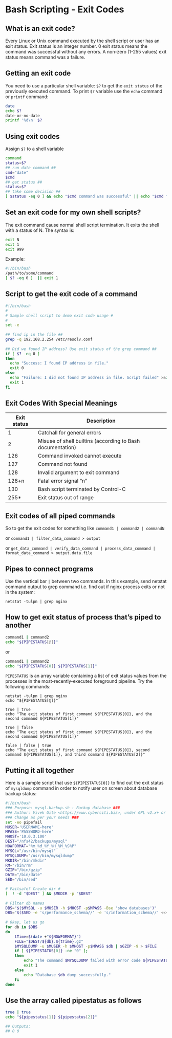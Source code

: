 # Bash Scripting - Exit Codes

## What is an exit code?

Every Linux or Unix command executed by the shell script or user has an exit status. Exit status is an integer number. 0 exit status means the command was successful without any errors. A non-zero (1-255 values) exit status means command was a failure.

## Getting an exit code

You need to use a particular shell variable: `$?` to get the `exit status` of the previously executed command. To print `$?` variable use the `echo` command or `printf` command:

```bash
date
echo $?
date-or-no-date
printf '%d\n' $?
```

## Using exit codes

Assign `$?` to a shell variable

```bash
command
status=$?
## run date command ##
cmd="date"
$cmd
## get status ##
status=$?
## take some decision ## 
[ $status -eq 0 ] && echo "$cmd command was successful" || echo "$cmd failed"
```

## Set an exit code for my own shell scripts?

The exit command cause normal shell script termination. It exits the shell with a status of N. The syntax is:

```bash
exit N
exit 1
exit 999
```

Example:

```bash
#!/bin/bash
/path/to/some/command
[ $? -eq 0 ]  || exit 1
```

## Script to get the exit code of a command

```bash
#!/bin/bash
#
# Sample shell script to demo exit code usage #
#
set -e
 
## find ip in the file ##
grep -q 192.168.2.254 /etc/resolv.conf
 
## Did we found IP address? Use exit status of the grep command ##
if [ $? -eq 0 ]
then
  echo "Success: I found IP address in file."
  exit 0
else
  echo "Failure: I did not found IP address in file. Script failed" >&2
  exit 1
fi
```

## Exit Codes With Special Meanings

| Exit status | Description                                                |
|-------------|------------------------------------------------------------|
|1            | Catchall for general errors                                |
|2            | Misuse of shell builtins (according to Bash documentation) |
|126          | Command invoked cannot execute                             |
|127          | Command not found                                          |
|128          | Invalid argument to exit command                           |
|128+n        | Fatal error signal “n”                                     |
|130          | Bash script terminated by Control-C                        |
|255*         | Exit status out of range                                   |

## Exit codes of all piped commands

So to get the exit codes for something like `command1 | command2 | commandN`

or `command1 | filter_data_command > output`

or `get_data_command | verify_data_command | process_data_command | format_data_command > output.data.file`

## Pipes to connect programs

Use the vertical bar `|` between two commands. In this example, send netstat command output to grep command i.e. find out if nginx process exits or not in the system:

```shell
netstat -tulpn | grep nginx
```

## How to get exit status of process that’s piped to another

```bash
command1 | command2 
echo "${PIPESTATUS[@]}"
```

or

```bash
command1 | command2 
echo "${PIPESTATUS[0]} ${PIPESTATUS[1]}"
```

`PIPESTATUS` is an array variable containing a list of exit status values from the processes in the most-recently-executed foreground pipeline. Try the following commands:

```shell
netstat -tulpn | grep nginx
echo "${PIPESTATUS[@]}"
 
true | true
echo "The exit status of first command ${PIPESTATUS[0]}, and the second command ${PIPESTATUS[1]}"
 
true | false
echo "The exit status of first command ${PIPESTATUS[0]}, and the second command ${PIPESTATUS[1]}"
 
false | false | true 
echo "The exit status of first command ${PIPESTATUS[0]}, second command ${PIPESTATUS[1]}, and third command ${PIPESTATUS[2]}"
```

## Putting it all together

Here is a sample script that use `${PIPESTATUS[0]}` to find out the exit status of `mysqldump` command in order to notify user on screen about database backup status:

```bash
#!/bin/bash
### Purpose: mysql.backup.sh : Backup database ###
### Author: Vivek Gite <https://www.cyberciti.biz>, under GPL v2.x+ or above. ###
### Change as per your needs ###
set -eo pipefail
MUSER='USERNAME-here'
MPASS='PASSWORD-here'
MHOST='10.0.3.100'  
DEST="/nfs42/backups/mysql"
NOWFORMAT="%m_%d_%Y_%H_%M_%S%P"
MYSQL="/usr/bin/mysql"
MYSQLDUMP="/usr/bin/mysqldump"
MKDIR="/bin/mkdir"
RM="/bin/rm"
GZIP="/bin/gzip"
DATE="/bin/date"
SED="/bin/sed"

# Failsafe? Create dir #
[  ! -d "$DEST" ] && $MKDIR -p "$DEST"
 
# Filter db names
DBS="$($MYSQL -u $MUSER -h $MHOST -p$MPASS -Bse 'show databases')"
DBS="$($SED -e 's/performance_schema//' -e 's/information_schema//' <<<$DBS)"
 
# Okay, let us go
for db in $DBS
do
    tTime=$(date +"${NOWFORMAT}")
    FILE="$DEST/${db}.${tTime}.gz"
    $MYSQLDUMP -u $MUSER -h $MHOST -p$MPASS $db | $GZIP -9 > $FILE
    if [ ${PIPESTATUS[0]} -ne "0" ];
    then
        echo "The command $MYSQLDUMP failed with error code ${PIPESTATUS[0]}."
        exit 1
    else
        echo "Database $db dump successfully."    
    fi
done
```

## Use the array called pipestatus as follows

```bash
true | true
echo "${pipestatus[1]} ${pipestatus[2]}"

## Outputs:
## 0 0
```
